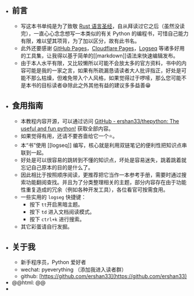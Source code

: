 - ## 前言
	- 写这本书单纯是为了致敬 [Rust 语言圣经](https://course.rs/about-book.html)，自从拜读过它之后（虽然没读完），一直心心念念想写一本类似的有关 Python 的编程书，可惜自己能力有限，难以望其项背，为了加以区分，故有此书名。
	- 此外还要感谢 [GitHub Pages](https://pages.github.com/)，[Cloudflare Pages](https://pages.cloudflare.com/)，[Logseq](https://logseq.com/) 等诸多好用的工具集，让我得以基于简单的[[markdown]]语法来快速编辑发布。
	- 由于本人水平有限，又比较懒所以可能不会放太多的官方资料，书中的内容可能是我的一家之言，如果有所疏漏恳请读者大人批评指正，好处是可能不那么枯燥，但难免带入个人风格，如果觉得过于啰嗦，那么您可能不是本书的目标读者😅除此之外其他有益的建议多多益善😁
- ## 食用指南
	- 本教程内容开源，可以通过访问 [GitHub - ershan33/thepython: The useful and fun python!](https://github.com/ershan33/thepython) 获取全部内容。
	- 如果觉得有用，还请不要吝啬给它一个⭐。
	- 本“书”使用 [[logseq]] 编写，核心就是利用双链笔记的便利性把知识点串联到一起。
	- 好处是可以很容易的跳转到不懂的知识点，坏处是容易迷失，跳着跳着就忘记自己原本的目的是什么了。
	- 因此相比于按照顺序阅读，更推荐把它当作一本参考手册，需要时通过搜索功能翻阅查找。并且为了分类整理相关的主题，部分内容存在由于功能性重复造成的冗余（例如各种开发工具），各位看官可按需食用。
	- 一些实用的 `logseg` 快捷键：
		- 按下 `tt`开启黑暗主题。
		- 按下 `td` 进入文档阅读模式。
		- 按下 `ctrl+k` 进行搜索。
	- 其它彩蛋请自行发掘。
- ## 关于我
	- 新手程序员，Python 爱好者
	- wechat: pyeverything （添加我进入读者群）
	- github: [https://github.com/ershan33](https://github.com/ershan33)
- @@html: <script async src="https://pagead2.googlesyndication.com/pagead/js/adsbygoogle.js?client=ca-pub-3247793043228755"
       crossorigin="anonymous"></script>@@
-